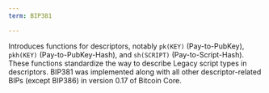 ```yaml
---
term: BIP381

---
```

Introduces functions for descriptors, notably `pk(KEY)` (Pay-to-PubKey), `pkh(KEY)` (Pay-to-PubKey-Hash), and `sh(SCRIPT)` (Pay-to-Script-Hash). These functions standardize the way to describe Legacy script types in descriptors. BIP381 was implemented along with all other descriptor-related BIPs (except BIP386) in version 0.17 of Bitcoin Core.